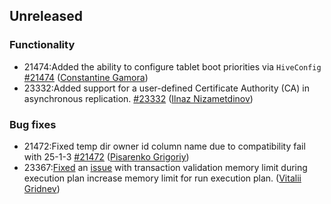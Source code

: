 ## Unreleased

### Functionality

* 21474:Added the ability to configure tablet boot priorities via `HiveConfig` [#21474](https://github.com/ydb-platform/ydb/pull/21474) ([Constantine Gamora](https://github.com/ya-ksgamora))
* 23332:Added support for a user-defined Certificate Authority (CA) in asynchronous replication. [#23332](https://github.com/ydb-platform/ydb/pull/23332) ([Ilnaz Nizametdinov](https://github.com/CyberROFL))

### Bug fixes

* 21472:Fixed temp dir owner id column name due to compatibility fail with 25-1-3 [#21472](https://github.com/ydb-platform/ydb/pull/21472) ([Pisarenko Grigoriy](https://github.com/GrigoriyPA))
* 23367:[Fixed](https://github.com/ydb-platform/ydb/pull/23367) an [issue](https://github.com/ydb-platform/ydb/issues/23171) with transaction validation memory limit during execution plan increase memory limit for run execution plan. ([Vitalii Gridnev](https://github.com/gridnevvvit))

